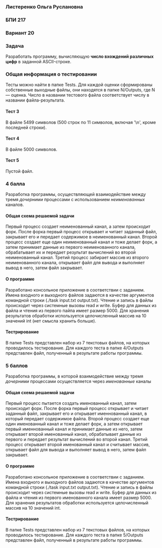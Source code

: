 ### Листеренко Ольга Руслановна ###
### БПИ 217 ###
  
### Вариант 20 ###
### Задача ###
Разработать программу, вычисляющую **число вхождений различных цифр** в заданной ASCII-строке.  

### Общая информация о тестировании ###
Тесты можно найти в папке Tests. Для каждой оценки сформированы собственные выходные файлы, они находятся в папке N/Outputs, где N — оценка. Число в названии тестового файла соответствует числу в названии файла-результата. 

#### Тест 3 ####  
В файле 5499 символов (500 строк по 11 символов, включая '\n', кроме последней строки).

#### Тест 4 ####  
В файле 5000 символов. 

#### Тест 5 ####  
Пустой файл. 
  
### 4 балла ###
Разработка программы, осуществляющей взаимодействие между тремя *дочерними* процессами с использованием *неименованных* каналов.  
   
#### Общая схема решаемой задачи ####
Первый процесс создает неименованный канал, а затем происходит форк. После форка первый процесс открывает и читает заданный файл, закрывает его и передает содержимое в неименованный канал. Второй процесс создает еще один неименованный канал и тоже делает форк, а затем принимает данные из первого неименованного канала, обрабатывает их и передает результат вычислений во второй неименованный канал. Третий процесс забирает массив из второго неименованного канала, открывает файл для вывода и выполняет вывод в него, затем файл закрывает.  
  
#### О программе ####
Разработано консольное приложение в соответствии с заданием. Имена входного и выходного файлов задаются в качестве аргументов командной строки (./task input.txt output.txt). Чтение и запись в файлы происходит через системные вызовы read и write. Буфер для данных из файла и чтения из первого пайпа имеет размер 5000. Для хранения результатов обработки используется целочисленный массив на 10 значений int (нет смысла хранить больше).
  
#### Тестрирование ####
В папке Tests представлен набор из 7 текстовых файлов, на которых проводилось тестирование. Для каждого теста в папке 4/Outputs представлен файл, полученный в результате работы программы.  
  
### 5 баллов ###
Разработка программы, в которой взаимодействие между тремя *дочерними* процессами осуществляется через *именованные* каналы 
   
#### Общая схема решаемой задачи ####
Первый процесс пытается создать именованный канал, затем происходит форк. После форка первый процесс открывает и читает заданный файл, закрывает его и открывает именнованный канал, в который передает содержимое файла. Второй процесс создает еще один именованный канал и тоже делает форк, а затем открывает первый именнованный канал и принимает данные из него, затем открывает второй именованный канал, обрабатывает данные из первого и передает результат вычислений во второй канал. Третий процесс открывает второй именованный канал и считывает массив, открывает файл для вывода и выполняет вывод в него, затем файл закрывает.  
  
#### О программе ####
Разработано консольное приложение в соответствии с заданием. Имена входного и выходного файлов задаются в качестве аргументов командной строки (./task input.txt output.txt). Чтение и запись в файлы происходит через системные вызовы read и write. Буфер для данных из файла и чтения из первого именованного канала имеет размер 5000. Для хранения результатов обработки используется целочисленный массив на 10 значений int.  
  
#### Тестрирование ####
В папке Tests представлен набор из 7 текстовых файлов, на которых проводилось тестирование. Для каждого теста в папке 5/Outputs представлен файл, полученный в результате работы программы.  
